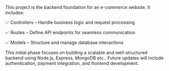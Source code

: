 This project is the backend foundation for an e-commerce website. It includes:

✅ Controllers – Handle business logic and request processing

✅ Routes – Define API endpoints for seamless communication

✅ Models – Structure and manage database interactions

This initial phase focuses on building a scalable and well-structured backend using Node.js, Express, MongoDB etc.. Future updates will include authentication, payment integration, and frontend development.
